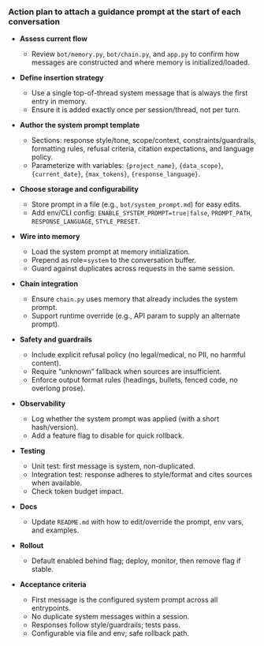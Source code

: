 ### Action plan to attach a guidance prompt at the start of each conversation

- **Assess current flow**
  - Review `bot/memory.py`, `bot/chain.py`, and `app.py` to confirm how messages are constructed and where memory is initialized/loaded.

- **Define insertion strategy**
  - Use a single top-of-thread system message that is always the first entry in memory.
  - Ensure it is added exactly once per session/thread, not per turn.

- **Author the system prompt template**
  - Sections: response style/tone, scope/context, constraints/guardrails, formatting rules, refusal criteria, citation expectations, and language policy.
  - Parameterize with variables: `{project_name}`, `{data_scope}`, `{current_date}`, `{max_tokens}`, `{response_language}`.

- **Choose storage and configurability**
  - Store prompt in a file (e.g., `bot/system_prompt.md`) for easy edits.
  - Add env/CLI config: `ENABLE_SYSTEM_PROMPT=true|false`, `PROMPT_PATH`, `RESPONSE_LANGUAGE`, `STYLE_PRESET`.

- **Wire into memory**
  - Load the system prompt at memory initialization.
  - Prepend as role=`system` to the conversation buffer.
  - Guard against duplicates across requests in the same session.

- **Chain integration**
  - Ensure `chain.py` uses memory that already includes the system prompt.
  - Support runtime override (e.g., API param to supply an alternate prompt).

- **Safety and guardrails**
  - Include explicit refusal policy (no legal/medical, no PII, no harmful content).
  - Require “unknown” fallback when sources are insufficient.
  - Enforce output format rules (headings, bullets, fenced code, no overlong prose).

- **Observability**
  - Log whether the system prompt was applied (with a short hash/version).
  - Add a feature flag to disable for quick rollback.

- **Testing**
  - Unit test: first message is system, non-duplicated.
  - Integration test: response adheres to style/format and cites sources when available.
  - Check token budget impact.

- **Docs**
  - Update `README.md` with how to edit/override the prompt, env vars, and examples.

- **Rollout**
  - Default enabled behind flag; deploy, monitor, then remove flag if stable.

- **Acceptance criteria**
  - First message is the configured system prompt across all entrypoints.
  - No duplicate system messages within a session.
  - Responses follow style/guardrails; tests pass.
  - Configurable via file and env; safe rollback path.